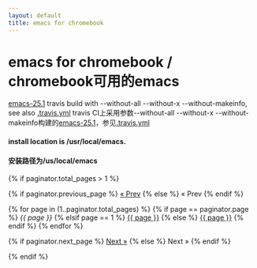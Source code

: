 ```yaml
---
layout: default
title: emacs for chromebook
---
```

# [](#header-1) emacs for chromebook / chromebook可用的emacs

[emacs-25.1](emacs) travis build with --without-all --without-x --without-makeinfo, see also [.travis.yml](travis.yml)
travis CI上采用参数--without-all --without-x --without-makeinfo构建的[emacs-25.1](emacs)，参见[.travis.yml](travis.yml)

#### install location is /usr/local/emacs.
#### 安装路径为/us/local/emacs

[emacs]: https://github.com/henglinli/build-emacs/releases/download/25.1/emacs.tar.gz "emacs-build release"
[travis.yaml]: https://github.com/henglinli/build-emacs/blob/master/.travis.yml  "emacs-build .travis.yml"

{% if paginator.total_pages > 1 %}
<div class="pagination">
  {% if paginator.previous_page %}
    <a href="{{ paginator.previous_page_path | prepend: site.baseurl | replace: '//', '/' }}">&laquo; Prev</a>
  {% else %}
    <span>&laquo; Prev</span>
  {% endif %}

  {% for page in (1..paginator.total_pages) %}
    {% if page == paginator.page %}
      <em>{{ page }}</em>
    {% elsif page == 1 %}
      <a href="{{ paginator.previous_page_path | prepend: site.baseurl | replace: '//', '/' }}">{{ page }}</a>
    {% else %}
      <a href="{{ site.paginate_path | prepend: site.baseurl | replace: '//', '/' | replace: ':num', page }}">{{ page }}</a>
    {% endif %}
  {% endfor %}

  {% if paginator.next_page %}
    <a href="{{ paginator.next_page_path | prepend: site.baseurl | replace: '//', '/' }}">Next &raquo;</a>
  {% else %}
    <span>Next &raquo;</span>
  {% endif %}
</div>
{% endif %}
